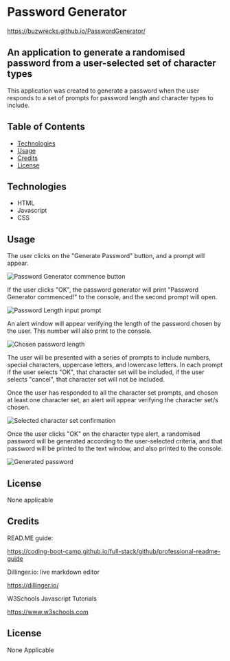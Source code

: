 # Password Generator

https://buzwrecks.github.io/PasswordGenerator/

## An application to generate a randomised password from a user-selected set of character types

This application was created to generate a password when the user responds to a set of prompts for password length and character types to include. 

## Table of Contents
- [Technologies](#technologies)
- [Usage](#usage)
- [Credits](#credits)
- [License](#license)

## Technologies
- HTML
- Javascript
- CSS

## Usage

The user clicks on the "Generate Password" button, and a prompt will appear.

![Password Generator commence button](/assets/images/PasswordGenerator2.png)

If the user clicks "OK", the password generator will print "Password Generator commenced!" to the console, and the second prompt will open.

![Password Length input prompt](/assets/images/PasswordGenerator3.png)

An alert window will appear verifying the length of the password chosen by the user. This number will also print to the console. 

![Chosen password length](/assets/images/PasswordGenerator4.png)

The user will be presented with a series of prompts to include numbers, special characters, uppercase letters, and lowercase letters. In each prompt if the user selects "OK", that character set will be included, if the user selects "cancel", that character set will not be included. 

Once the user has responded to all the character set prompts, and chosen at least one character set, an alert will appear verifying the character set/s chosen.

![Selected character set confirmation](/assets/images/PasswordGenerator5.png)

Once the user clicks "OK" on the character type alert, a randomised password will be generated according to the user-selected criteria, and that password will be printed to the text window, and also printed to the console.

![Generated password](/assets/images/PasswordGenerator6.png)

## License

None applicable

## Credits

READ.ME guide:

https://coding-boot-camp.github.io/full-stack/github/professional-readme-guide

Dillinger.io: live markdown editor

https://dillinger.io/

W3Schools Javascript Tutorials

https://www.w3schools.com

## License

None Applicable

